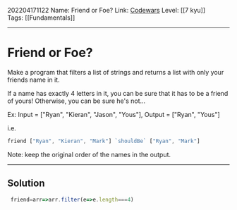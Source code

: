 202204171122
Name: Friend or Foe?
Link: [Codewars](https://www.codewars.com/kata/55b42574ff091733d900002f)
Level: [[7 kyu]]  
Tags: [[Fundamentals]]

---

# Friend or Foe?

Make a program that filters a list of strings and returns a list with only your friends name in it.

If a name has exactly 4 letters in it, you can be sure that it has to be a friend of yours! Otherwise, you can be sure he's not...

Ex: Input = ["Ryan", "Kieran", "Jason", "Yous"], Output = ["Ryan", "Yous"]

i.e.

```js
friend ["Ryan", "Kieran", "Mark"] `shouldBe` ["Ryan", "Mark"]
```

Note: keep the original order of the names in the output.

---

## Solution

``` javascript
 friend=arr=>arr.filter(e=>e.length===4)
```